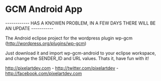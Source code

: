 GCM Android App
===============

------------ HAS A KNOWEN PROBLEM, IN A FEW DAYS THERE WILL BE AN UPDATE -----------

The Android eclipse project for the wordpress plugin wp-gcm (http://wordpress.org/plugins/wp-gcm)

Just download it and import wp-gcm-android to your eclipse workspace, and change the SENDER_ID and URL values.
Thats it, have fun with it!

http://pixelartdev.com - http://twitter.com/pixelartdev - http://facebook.com/pixelartdev.com
